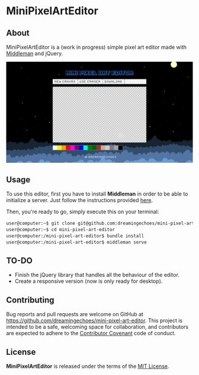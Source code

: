 # MiniPixelArtEditor

## About

MiniPixelArtEditor is a (work in progress) simple pixel art editor made with [Middleman](https://middlemanapp.com/) and jQuery.

![Index](source/images/screenshot.png)

## Usage

To use this editor, first you have to install **Middleman** in order to be able to initialize a server. Just follow the instructions provided [here](https://middlemanapp.com/basics/install/).

Then, you're ready to go, simply execute this on your terminal:

```sh
user@computer:~$ git clone git@github.com:dreamingechoes/mini-pixel-art-editor.git
user@computer:~$ cd mini-pixel-art-editor
user@computer:/mini-pixel-art-editor$ bundle install
user@computer:/mini-pixel-art-editor$ middleman serve
```

## TO-DO

- Finish the jQuery library that handles all the behaviour of the editor.
- Create a responsive version (now is only ready for desktop).

## Contributing

Bug reports and pull requests are welcome on GitHub at https://github.com/dreamingechoes/mini-pixel-art-editor. This project is intended to be a safe, welcoming space for collaboration, and contributors are expected to adhere to the [Contributor Covenant](contributor-covenant.org) code of conduct.

## License

**MiniPixelArtEditor** is released under the terms of the [MIT License](http://opensource.org/licenses/MIT).
